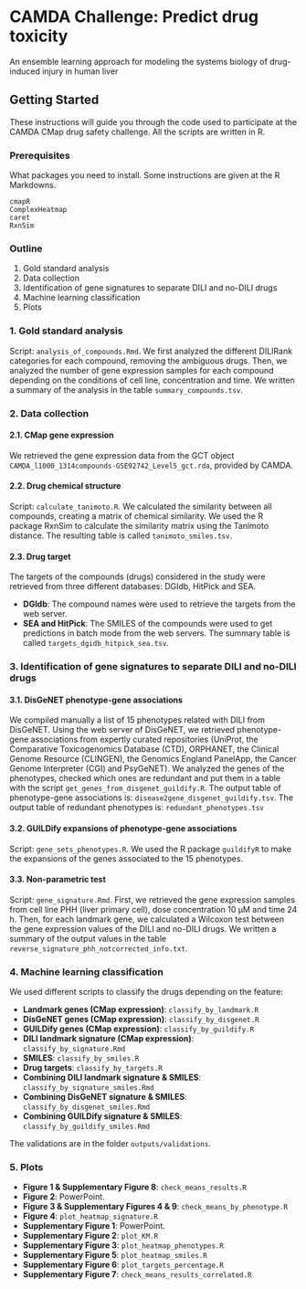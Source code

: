 # CAMDA Challenge: Predict drug toxicity
An ensemble learning approach for modeling the systems biology of drug-induced injury in human liver

## Getting Started

These instructions will guide you through the code used to participate at the CAMDA CMap drug safety challenge. All the scripts are written in R.

### Prerequisites

What packages you need to install. Some instructions are given at the R Markdowns.

```
cmapR
ComplexHeatmap
caret
RxnSim
```

### Outline

1. Gold standard analysis
2. Data collection
3. Identification of gene signatures to separate DILI and no-DILI drugs
4. Machine learning classification
5. Plots


### 1. Gold standard analysis

Script: `analysis_of_compounds.Rmd`.
We first analyzed the different DILIRank categories for each compound, removing the ambiguous drugs. Then, we analyzed the number of gene expression samples for each compound depending on the conditions of cell line, concentration and time. We written a summary of the analysis in the table `summary_compounds.tsv`.


### 2. Data collection

#### 2.1. CMap gene expression

We retrieved the gene expression data from the GCT object `CAMDA_l1000_1314compounds-GSE92742_Level5_gct.rda`, provided by CAMDA.

#### 2.2. Drug chemical structure

Script: `calculate_tanimoto.R`.
We calculated the similarity between all compounds, creating a matrix of chemical similarity. We used the R package RxnSim to calculate the similarity matrix using the Tanimoto distance.
The resulting table is called `tanimoto_smiles.tsv`.

#### 2.3. Drug target

The targets of the compounds (drugs) considered in the study were retrieved from three different databases: DGIdb, HitPick and SEA. 
* **DGIdb**: The compound names were used to retrieve the targets from the web server.
* **SEA and HitPick**: The SMILES of the compounds were used to get predictions in batch mode from the web servers.
The summary table is called `targets_dgidb_hitpick_sea.tsv`.

### 3. Identification of gene signatures to separate DILI and no-DILI drugs

#### 3.1. DisGeNET phenotype-gene associations
We compiled manually a list of 15 phenotypes related with DILI from DisGeNET.
Using the web server of DisGeNET, we retrieved phenotype-gene associations from expertly curated repositories (UniProt, the Comparative Toxicogenomics Database (CTD), ORPHANET, the Clinical Genome Resource (CLINGEN), the Genomics England PanelApp, the Cancer Genome Interpreter (CGI) and PsyGeNET).
We analyzed the genes of the phenotypes, checked which ones are redundant and put them in a table with the script `get_genes_from_disgenet_guildify.R`.
The output table of phenotype-gene associations is: `disease2gene_disgenet_guildify.tsv`.
The output table of redundant phenotypes is: `redundant_phenotypes.tsv`

#### 3.2. GUILDify expansions of phenotype-gene associations
Script: `gene_sets_phenotypes.R`.
We used the R package `guildifyR` to make the expansions of the genes associated to the 15 phenotypes. 
#### 3.3. Non-parametric test
Script: `gene_signature.Rmd`.
First, we retrieved the gene expression samples from cell line PHH (liver primary cell), dose concentration 10 µM and time 24 h. 
Then, for each landmark gene, we calculated a Wilcoxon test between the gene expression values of the DILI and no-DILI drugs. We written a summary of the output values in the table `reverse_signature_phh_notcorrected_info.txt`.


### 4. Machine learning classification

We used different scripts to classify the drugs depending on the feature:

* **Landmark genes (CMap expression)**: `classify_by_landmark.R`
* **DisGeNET genes (CMap expression)**: `classify_by_disgenet.R`
* **GUILDify genes (CMap expression)**: `classify_by_guildify.R`
* **DILI landmark signature (CMap expression)**: `classify_by_signature.Rmd`
* **SMILES**: `classify_by_smiles.R`
* **Drug targets**: `classify_by_targets.R`
* **Combining DILI landmark signature & SMILES**: `classify_by_signature_smiles.Rmd`
* **Combining DisGeNET signature & SMILES**: `classify_by_disgenet_smiles.Rmd`
* **Combining GUILDify signature & SMILES**: `classify_by_guildify_smiles.Rmd`

The validations are in the folder `outputs/validations`.


### 5. Plots

* **Figure 1 & Supplementary Figure 8**: `check_means_results.R`
* **Figure 2**: PowerPoint.
* **Figure 3 & Supplementary Figures 4 & 9**: `check_means_by_phenotype.R`
* **Figure 4**: `plot_heatmap_signature.R`
* **Supplementary Figure 1**: PowerPoint.
* **Supplementary Figure 2**: `plot_KM.R`
* **Supplementary Figure 3**: `plot_heatmap_phenotypes.R`
* **Supplementary Figure 5**: `plot_heatmap_smiles.R`
* **Supplementary Figure 6**: `plot_targets_percentage.R`
* **Supplementary Figure 7**: `check_means_results_correlated.R`




